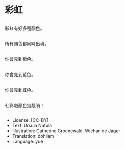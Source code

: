 # 彩虹

##
彩虹有好多種顏色。

##
所有顏色都同時出現。

##
你會見到橙色。

##
你會見到藍色。

##
你會見到紅色。

##
七彩嘅顏色幾靚喎！

##
* License: [CC-BY]
* Text: Ursula Nafula
* Illustration: Catherine Groenewald, Wiehan de Jager
* Translation: dohliam
* Language: yue
